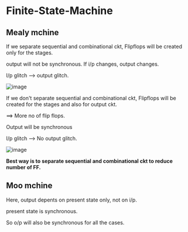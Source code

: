 # Finite-State-Machine

## Mealy mchine

If we separate sequential and combinational ckt, Flipflops will be created only for the stages.

output will not be synchronous. If i/p changes, output changes. 

I/p glitch --> output glitch.

![image](https://github.com/Sourav365/Finite-State-Machine/assets/49667585/9055eceb-fef9-44e9-98ad-87b8e23ef017)


If we don't separate sequential and combinational ckt, Flipflops will be created for the stages and also for output ckt.

==> More no of flip flops.

Output will be synchronous

I/p glitch --> No output glitch.

![image](https://github.com/Sourav365/Finite-State-Machine/assets/49667585/37539262-4c99-4c69-a88f-391772abf5f7)


**Best way is to separate sequential and combinational ckt to reduce number of FF.**

## Moo mchine

Here, output depents on present state only, not on i/p.

present state is synchronous.

So o/p will also be synchronous for all the cases.

